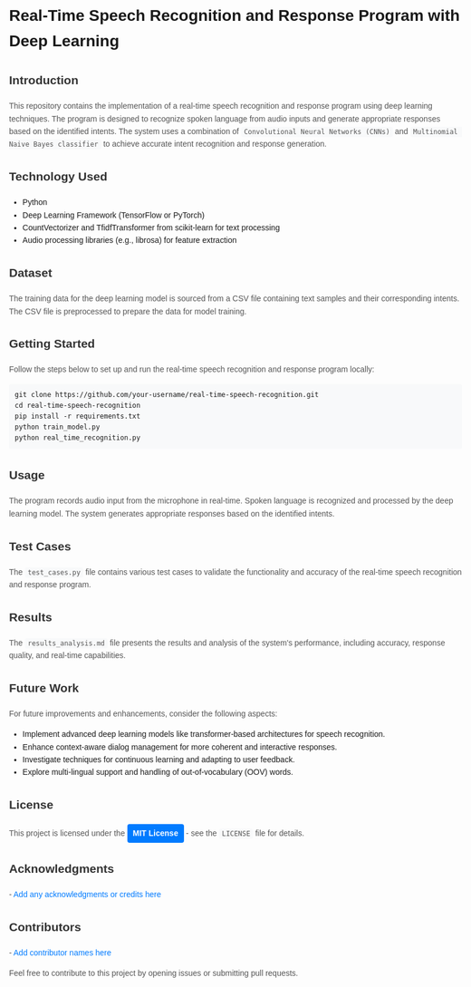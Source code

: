 <!DOCTYPE html>
<html>

<head>
  <title>Real-Time Speech Recognition and Response Program with Deep Learning</title>
  <style>
    body {
      font-family: "Arial", sans-serif;
      line-height: 1.6;
      max-width: 800px;
      margin: 0 auto;
    }

    h1 {
      color: #007bff;
    }

    h2 {
      color: #333;
    }

    p {
      color: #555;
    }

    code {
      background-color: #f8f9fa;
      padding: 2px 5px;
      border-radius: 4px;
    }

    a {
      color: #007bff;
      text-decoration: none;
    }

    a:hover {
      text-decoration: underline;
    }

    pre {
      background-color: #f8f9fa;
      padding: 10px;
      border-radius: 4px;
      overflow-x: auto;
    }

    pre code {
      background-color: transparent;
    }

    .badge {
      display: inline-block;
      padding: 5px 10px;
      font-size: 14px;
      font-weight: bold;
      color: #fff;
      border-radius: 4px;
    }

    .badge-blue {
      background-color: #007bff;
    }

    .badge-green {
      background-color: #28a745;
    }

    .badge-orange {
      background-color: #fd7e14;
    }

    .badge-red {
      background-color: #dc3545;
    }
  </style>
</head>

<body>
  <h1>Real-Time Speech Recognition and Response Program with Deep Learning</h1>

  <h2>Introduction</h2>
  <p>
    This repository contains the implementation of a real-time speech recognition and response program using deep
    learning
    techniques. The program is designed to recognize spoken language from audio inputs and generate appropriate
    responses
    based on the identified intents. The system uses a combination of <code>Convolutional Neural Networks (CNNs)</code>
    and
    <code>Multinomial Naive Bayes classifier</code> to achieve accurate intent recognition and response generation.
  </p>

  <h2>Technology Used</h2>
  <ul>
    <li>Python</li>
    <li>Deep Learning Framework (TensorFlow or PyTorch)</li>
    <li>CountVectorizer and TfidfTransformer from scikit-learn for text processing</li>
    <li>Audio processing libraries (e.g., librosa) for feature extraction</li>
  </ul>

  <h2>Dataset</h2>
  <p>
    The training data for the deep learning model is sourced from a CSV file containing text samples and their
    corresponding
    intents. The CSV file is preprocessed to prepare the data for model training.
  </p>

  <h2>Getting Started</h2>
  <p>
    Follow the steps below to set up and run the real-time speech recognition and response program locally:
  </p>
  <pre><code>git clone https://github.com/your-username/real-time-speech-recognition.git
cd real-time-speech-recognition
pip install -r requirements.txt
python train_model.py
python real_time_recognition.py</code></pre>

  <h2>Usage</h2>
  <p>
    The program records audio input from the microphone in real-time.
    Spoken language is recognized and processed by the deep learning model.
    The system generates appropriate responses based on the identified intents.
  </p>

  <h2>Test Cases</h2>
  <p>
    The <code>test_cases.py</code> file contains various test cases to validate the functionality and accuracy of the
    real-time
    speech recognition and response program.
  </p>

  <h2>Results</h2>
  <p>
    The <code>results_analysis.md</code> file presents the results and analysis of the system's performance, including
    accuracy, response quality, and real-time capabilities.
  </p>

  <h2>Future Work</h2>
  <p>
    For future improvements and enhancements, consider the following aspects:
  </p>
  <ul>
    <li>Implement advanced deep learning models like transformer-based architectures for speech recognition.</li>
    <li>Enhance context-aware dialog management for more coherent and interactive responses.</li>
    <li>Investigate techniques for continuous learning and adapting to user feedback.</li>
    <li>Explore multi-lingual support and handling of out-of-vocabulary (OOV) words.</li>
  </ul>

  <h2>License</h2>
  <p>
    This project is licensed under the <a href="#" class="badge badge-blue">MIT License</a> - see the
    <code>LICENSE</code>
    file for details.
  </p>

  <h2>Acknowledgments</h2>
  <p>
    - <a href="#">Add any acknowledgments or credits here</a>
  </p>

  <h2>Contributors</h2>
  <p>
    - <a href="#">Add contributor names here</a>
  </p>

  <p>
    Feel free to contribute to this project by opening issues or submitting pull requests.
  </p>
</body>

</html>
